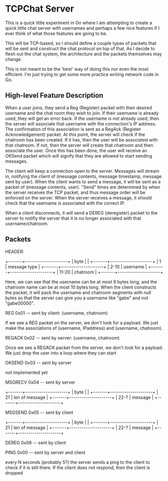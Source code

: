 TCPChat Server
==============

This is a quick little experiment in Go where I am attempting to create a quick
little chat server with usernames and perhaps a few nice features if I ever
think of what those features are going to be.

This will be TCP-based, so I should define a couple types of packets that will
be sent and construct the chat protocol on top of that. As I decide to flesh
out the chat system, the architecture and the packets themselves may change.

This is not meant to be the 'best' way of doing this nor even the most
efficient. I'm just trying to get some more practice writing network code in
Go.

## High-level Feature Description

When a user joins, they send a Reg (Register) packet with their desired
username and the chat room they wish to join. If their username is already
used, they will get an error back.  If the username is *not* already used,
then the server will associate that username with the connection's IP address.
The confirmation of this association is sent as a RegAck (Register
Acknowledgement) packet. At this point, the server will check if the chatroom
has been created. If it has, then the user will be associated with that
chatroom. If not, then the server will create that chatroom and then associate
the user. Once this has been done, the user will receive an OKSend packet
which will signify that they are allowed to start sending messages.

The client will keep a connection open to the server. Messages will stream in,
notifying the client of (message contents, message timestamp, message sent by
user). When the client wants to send a message, it will be sent as a packet of
(message contents, user). "Send" times are determined by when the server
receives the TCP packet, and thus message order will be enforced on the server.
When the server receives a message, it should check that the username is
associated with the correct IP.

When a client disconnects, it will send a DEREG (deregister) packet to the
server to notifiy the server that it is no longer associated with that
username/chatroom.

## Packets

HEADER:

+-------+---------------------+
| byte  |                     |
+-------+---------------------+
|   1   |  message type       |
+-------+---------------------+
|  2-10 |    username         |
+-------+---------------------+
| 11-20 |    chatroom         |
+-------+---------------------+

Here, we can see that the username can be at most 9 bytes long, and the
chatroom name can be at most 10 bytes long. When the client constructs
the packet, it will pack the username and chatroom segments with null
bytes so that the server can give you a username like "gabe" and not
"gabe00000".

REG  0x01 -- sent by client: (username, chatroom)

If we see a REG packet on the server, we don't look for a payload. We just make
the associations of (username, IPaddress) and (username, chatroom).

REGACK 0x02 -- sent by server: (username, chatroom)

Once we see a REGACK packet from the server, we don't look for a payload. We just
drop the user into a loop where they can start

OKSEND 0x03 -- sent by server

not implemented yet

MSGRECV 0x04 -- sent by server

+-------+---------------------+
| byte  |                     |
+-------+---------------------+
|  21   | len of message      |
+-------+---------------------+
| 22-?  |    message          |
+-------+---------------------+

MSGSEND 0x05 -- sent by client

+-------+---------------------+
| byte  |                     |
+-------+---------------------+
|  21   | len of message      |
+-------+---------------------+
| 22-?  |    message          |
+-------+---------------------+

DEREG 0x06 -- sent by client

PING 0x00 -- sent by server and client

every N seconds (probably 5?) the server sends a ping to the client
to check if it is still there. If the client does not respond, then
the client is dropped
